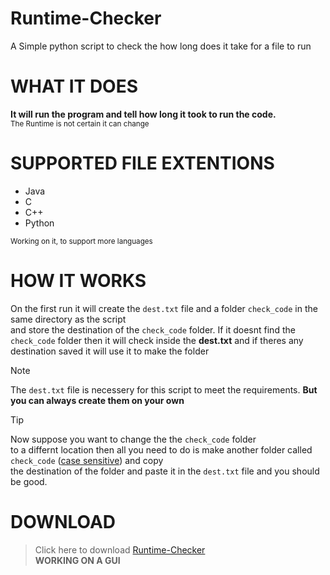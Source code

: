 # **Runtime-Checker**
A Simple python script to check the how long does it take for a file to run


# **WHAT IT DOES**
**It will run the program and tell how long it took to run the code. </br>**
<sub> The Runtime is not certain it can change </sub>

# **SUPPORTED FILE EXTENTIONS**
- Java
- C
- C++
- Python</br>

<sub> Working on it, to support more languages </sub>

# **HOW IT WORKS**

On the first run it will create the `dest.txt` file and a folder `check_code` in the same directory as the script</br>
and store the destination of the `check_code` folder. If it doesnt find the `check_code` folder then it will check inside the **dest.txt**
and if theres any destination saved it will use it to make the folder

> [!NOTE]
> The `dest.txt` file is necessery for this script to meet the requirements. **But you can always create them on your own**

> [!TIP]
> Now suppose you want to change the the `check_code` folder </br>
> to a differnt location then all you need to do is make another folder called `check_code` (<ins>case sensitive</ins>) and copy</br>
> the destination of the folder and paste it in the `dest.txt` file and you should be good.

# DOWNLOAD

> Click here to download [Runtime-Checker](https://github.com/HaxOrWot/Runtime-Checker/archive/refs/tags/runtime-checker.zip)</br>
> **WORKING ON A GUI**
